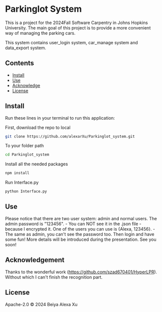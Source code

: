# Parkinglot System

This is a project for the 2024Fall Software Carpentry in Johns Hopkins University.
The main goal of this project is to provide a more convenient way of managing the parking cars.

This system contains user_login system, car_manage system and data_export system.

## Contents

- [Install](#Install)
- [Use](#Use)
- [Acknowledge](#Acknowledge)
- [License](#License)

## Install

Run these lines in your terminal to run this application:

First, download the repo to local
```bash
git clone https://github.com/alexarXu/Parkinglot_system.git
```
To your folder path
```bash
cd Parkinglot_system
```
Install all the needed packages
```bash
npm install
```
Run Interface.py
```bash
python Interface.py
```

## Use
Please notice that there are two user system: admin and normal users.
The admin password is "123456". - You can NOT see it in the .json file - because I encrypted it.
One of the users you can use is {Alexa, 123456}. - The same as admin, you can't see the password too.
Then login and have some fun!
More details will be introduced during the presentation. See you soon!

## Acknowledgement
Thanks to the wonderful work (https://github.com/szad670401/HyperLPR). Without which I can't finish the recognition part.

## License
Apache-2.0 © 2024 Beiya Alexa Xu

